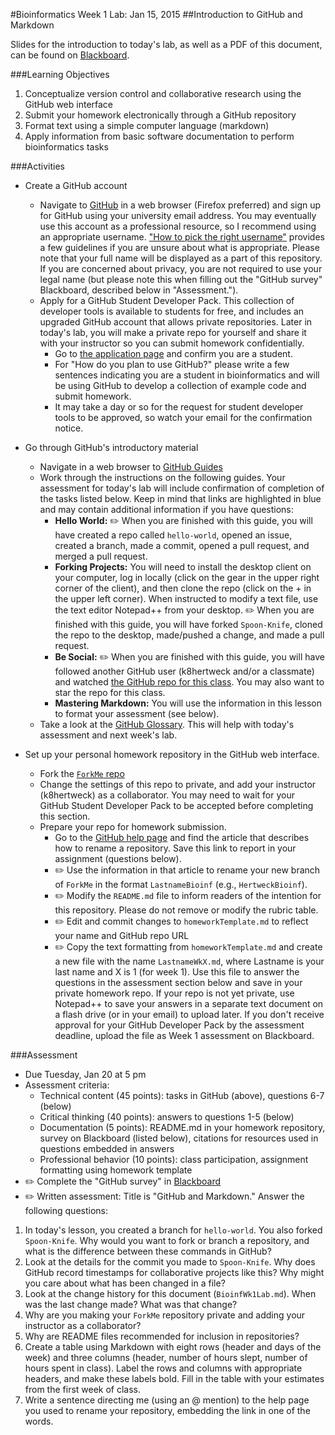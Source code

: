 #Bioinformatics Week 1 Lab: Jan 15, 2015
##Introduction to GitHub and Markdown

Slides for the introduction to today's lab, as well as a PDF of this document, can be found on [Blackboard](http://blackboard.uttyler.edu).

###Learning Objectives
1. Conceptualize version control and collaborative research using the GitHub web interface
2. Submit your homework electronically through a GitHub repository
3. Format text using a simple computer language (markdown)
4. Apply information from basic software documentation to perform bioinformatics tasks

###Activities
* Create a GitHub account 
	* Navigate to [GitHub](https://github.com) in a web browser (Firefox preferred) and sign up for GitHub using your university email address. You may eventually use this account as a professional resource, so I recommend using an appropriate username. ["How to pick the right username"](http://www.reputation.com/reputationwatch/articles/how-pick-right-username) provides a few guidelines if you are unsure about what is appropriate. Please note that your full name will be displayed as a part of this repository. If you are concerned about privacy, you are not required to use your legal name (but please note this when filling out the "GitHub survey" Blackboard, described below in "Assessment.").
	* Apply for a GitHub Student Developer Pack. This collection of developer tools is available to students for free, and includes an upgraded GitHub account that allows private repositories. Later in today's lab, you will make a private repo for yourself and share it with your instructor so you can submit homework confidentially.
		* Go to [the application page](https://education.github.com/pack/join) and confirm you are a student. 
		* For "How do you plan to use GitHub?" please write a few sentences indicating you are a student in bioinformatics and will be using GitHub to develop a collection of example code and submit homework.
		* It may take a day or so for the request for student developer tools to be approved, so watch your email for the confirmation notice.

* Go through GitHub's introductory material
	* Navigate in a web browser to [GitHub Guides](https://guides.github.com)
	* Work through the instructions on the following guides. Your assessment for today's lab will include confirmation of completion of the tasks listed below. Keep in mind that links are highlighted in blue and may contain additional information if you have questions:
		* **Hello World:** :pencil2: When you are finished with this guide, you will have created a repo called `hello-world`, opened an issue, created a branch, made a commit, opened a pull request, and merged a pull request.
		* **Forking Projects:** You will need to install the desktop client on your computer, log in locally (click on the gear in the upper right corner of the client), and then clone the repo (click on the + in the upper left corner). When instructed to modify a text file, use the text editor Notepad++ from your desktop. :pencil2: When you are finished with this guide, you will have forked `Spoon-Knife`, cloned the repo to the desktop, made/pushed a change, and made a pull request.  
		* **Be Social:** :pencil2: When you are finished with this guide, you will have followed another GitHub user (k8hertweck and/or a classmate) and watched [the GitHub repo for this class](https://github.com/k8hertweck/Bioinformatics). You may also want to star the repo for this class.
		* **Mastering Markdown:** You will use the information in this lesson to format your assessment (see below).
	* Take a look at the [GitHub Glossary](https://help.github.com/articles/github-glossary/). This will help with today's assessment and next week's lab.

* Set up your personal homework repository in the GitHub web interface. 
	* Fork the [`ForkMe` repo](https://github.com/k8hertweck/ForkMe)
	* Change the settings of this repo to private, and add your instructor (k8hertweck) as a collaborator. You may need to wait for your GitHub Student Developer Pack to be accepted before completing this section.
	* Prepare your repo for homework submission.
		* Go to the [GitHub help page](https://help.github.com) and find the article that describes how to rename a repository. Save this link to report in your assignment (questions below).
		* :pencil2: Use the information in that article to rename your new branch of `ForkMe` in the format `LastnameBioinf` (e.g., `HertweckBioinf`).
		* :pencil2: Modify the `README.md` file to inform readers of the intention for this repository. Please do not remove or modify the rubric table.
		* :pencil2: Edit and commit changes to `homeworkTemplate.md` to reflect your name and GitHub repo URL
		* :pencil2: Copy the text formatting from `homeworkTemplate.md` and create a new file with the name `LastnameWkX.md`, where Lastname is your last name and X is 1 (for week 1). Use this file to answer the questions in the assessment section below and save in your private homework repo. If your repo is not yet private, use Notepad++ to save your answers in a separate text document on a flash drive (or in your email) to upload later. If you don't receive approval for your GitHub Developer Pack by the assessment deadline, upload the file as Week 1 assessment on Blackboard.

###Assessment
* Due Tuesday, Jan 20 at 5 pm
* Assessment criteria:
	* Technical content (45 points): tasks in GitHub (above), questions 6-7 (below)
	* Critical thinking (40 points): answers to questions 1-5 (below) 
	* Documentation (5 points): README.md in your homework repository, survey on Blackboard (listed below), citations for resources used in questions embedded in answers 
	* Professional behavior (10 points): class participation, assignment formatting using homework template
* :pencil2: Complete the "GitHub survey" in [Blackboard](http://blackboard.uttyler.edu)
* :pencil2: Written assessment: Title is "GitHub and Markdown." Answer the following questions:

1. In today's lesson, you created a branch for `hello-world`. You also forked `Spoon-Knife`. Why would you want to fork or branch a repository, and what is the difference between these commands in GitHub?
2. Look at the details for the commit you made to `Spoon-Knife`. Why does GitHub record timestamps for collaborative projects like this? Why might you care about what has been changed in a file?
3. Look at the change history for this document (`BioinfWk1Lab.md`). When was the last change made? What was that change?
4. Why are you making your `ForkMe` repository private and adding your instructor as a collaborator?
5. Why are README files recommended for inclusion in repositories?
6. Create a table using Markdown with eight rows (header and days of the week) and three columns (header, number of hours slept, number of hours spent in class). Label the rows and columns with appropriate headers, and make these labels bold. Fill in the table with your estimates from the first week of class.
7. Write a sentence directing me (using an @ mention) to the help page you used to rename your repository, embedding the link in one of the words.
